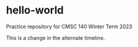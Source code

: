 # hello-world
Practice repository for CMSC 140 Winter Term 2023

This is a change in the alternate timeline.
